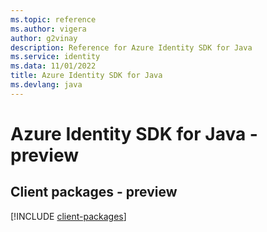 ```yaml
---
ms.topic: reference
ms.author: vigera
author: g2vinay
description: Reference for Azure Identity SDK for Java
ms.service: identity
ms.data: 11/01/2022
title: Azure Identity SDK for Java
ms.devlang: java
---
```

# Azure Identity SDK for Java - preview

## Client packages - preview
[!INCLUDE [client-packages](identity-client-index.md)]